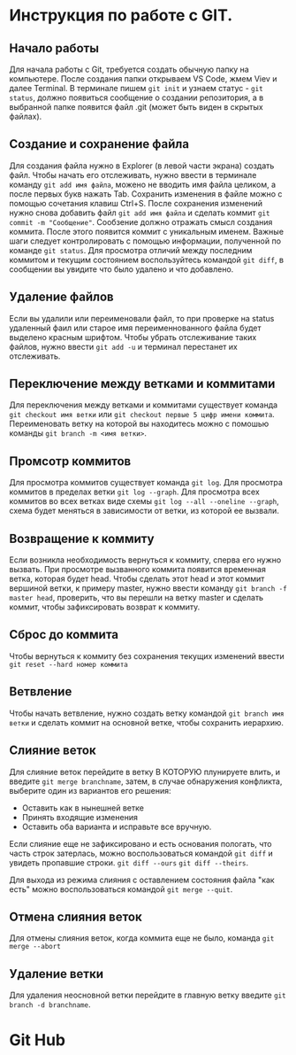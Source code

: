 # Инструкция по работе с GIT.

## Начало работы

Для начала работы с Git, требуется создать обычную папку на компьютере. После создания папки открываем VS Code, жмем Viev и далее Terminal.
В терминале пишем `git init` и узнаем статус - `git status`, должно появиться сообщение о создании репозитория, а в выбранной папке появится файл .git (может быть виден в скрытых файлах).

## Создание и сохранение файла

Для создания файла нужно в Explorer (в левой части экрана) создать файл. Чтобы начать его отслеживать, нужно ввести в терминале команду `git add имя файла`, можено не вводить имя файла целиком, а после первых букв нажать Tab. Сохранить изменения в файле можно с помощью сочетания клавиш Ctrl+S. После сохранения изменений нужно снова добавить файл `git add имя файла` и сделать коммит `git commit -m "Сообщение"`. Сообзение должно отражать смысл создания коммита. После этого появится коммит с уникальным именем. Важные шаги следует контролировать с помощью информации, полученной по команде `git status`. Для просмотра отличий между последним коммитом и текущим состоянием воспользуйтесь командой `git diff`, в сообщении вы увидите что было удалено и что добавлено.

## Удаление файлов

Если вы удалили или переименовали файл, то при проверке на status удаленный фаил или старое имя переименнованного файла будет выделено красным шрифтом. Чтобы убрать отслеживание таких файлов, нужно ввести `git add -u` и терминал перестанет их отслеживать.

## Переключение между ветками и коммитами

Для переключения между ветками и коммитами существует команда `git checkout имя ветки` или `git checkout первые 5 цифр имени коммита`. Переименовать ветку на которой вы находитесь можно с помошью команды `git branch -m <имя ветки>`.

## Промсотр коммитов

Для просмотра коммитов существует команда `git log`. Для просмотра коммитов в пределах ветки `git log --graph`. Для просмотра всех коммитов во всех ветках виде схемы `git log --all --oneline --graph`, схема будет меняться в зависимости от ветки, из которой ее вызвали.

## Возвращение к коммиту

Если возникла необходимость вернуться к коммиту, сперва его нужно вызвать. При просмотре вызванного коммита появится временная ветка, которая будет head. Чтобы сделать этот head и этот коммит вершиной ветки, к примеру master, нужно ввести команду `git branch -f master head`, проверить, что вы перешли на ветку master и сделать коммит, чтобы зафиксировать возврат к коммиту.

## Сброс до коммита

Чтобы вернуться к коммиту без сохранения текущих изменений ввести `git reset --hard номер коммита`

## Ветвление

Чтобы начать ветвление, нужно создать ветку командой `git branch имя ветки` и сделать коммит на основной ветке, чтобы сохранить иерархию.

## Слияние веток

Для слияние веток перейдите в ветку В КОТОРУЮ плунируете влить, и введите `git merge branchname`, затем, в случае обнаружения конфликта, выберите один из вариантов его решения:
* Оставить как в нынешней ветке
* Принять входящие изменения
* Оставить оба варианта
и исправьте все вручную.

Если слияние еще не зафиксировано и есть основания пологать, что часть строк затерлась, можно воспользоваться командой `git diff` и увидеть пропавшие строки. `git diff --ours` `git diff --theirs`.

Для выхода из режима слияния с оставлением состояния файла "как есть" можно воспользоваться командой `git merge --quit`.

## Отмена слияния веток

Для отмены слияния веток, когда коммита еще не было, команда `git merge --abort`

## Удаление ветки

Для удаления неосновной ветки перейдите в главную ветку введите `git branch -d branchname`.

# Git Hub
